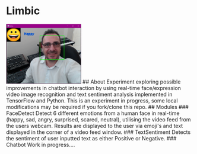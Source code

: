 # Limbic
<img src="https://github.com/systemvaz/Limbic/blob/master/FaceDetect/img/Demo.PNG" height="40%" width="40%" />
## About
Experiment exploring possible improvements in chatbot interaction by using real-time face/expression video image recognition and text sentiment analysis implemented in TensorFlow and Python. This is an experiment in progress, some local modifications may be required if you fork/clone this repo.
## Modules
### FaceDetect
Detect 6 different emotions from a human face in real-time (happy, sad, angry, surprised, scared, neutral), utilising the video feed from the users webcam. Results are displayed to the user via emoji's and text displayed in the corner of a video feed window.
### TextSentiment
Detects the sentiment of user inputted text as either Positive or Negative.
### Chatbot
Work in progress....
